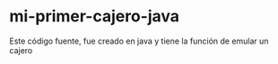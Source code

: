 # mi-primer-cajero-java
Este código fuente, fue creado en java y tiene la función de emular un cajero  
